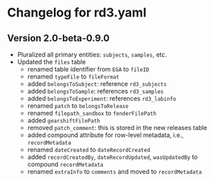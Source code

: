 # Changelog for rd3.yaml

## Version 2.0-beta-0.9.0

- Pluralized all primary entities: `subjects`, `samples`, etc.
- Updated the `files` table
    - renamed table identifier from `EGA` to `fileID`
    - renamed `typeFile` to `fileFormat`
    - added `belongsToSubject`: reference `rd3_subjects`
    - added `belongsToSample`: references `rd3_samples`
    - added `belongsToExperiment`: references `rd3_labinfo`
    - renamed `patch` to `belongsToRelease`
    - renamed `filepath_sandbox` to `fenderFilePath`
    - added `gearshiftFilePath`
    - removed `patch_comment`: this is stored in the new releases table
    - added compound attribute for row-level metadata, i.e., `recordMetadata`
    - renamed `dateCreated` to `dateRecordCreated`
    - added `recordCreatedBy`, `dateRecordUpdated`, `wasUpdatedBy` to compound `recordMetadata`
    - renamed `extraInfo` to `comments` and moved to `recordMetadata`
  